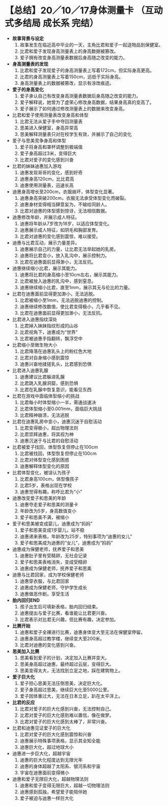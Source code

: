 # 【总结】20／10／17身体测量卡 （互动式多结局 成长系 完结）

-   **故事背景与设定**
    1.  故事发生在临近高中毕业的一天，主角比君和爱子一起送物品到保健室。
    2.  比君和爱子发现身高测量表上的身高数据被篡改。
    3.  爱子拥有改变身高测量表数据后身高随之改变的能力。
-   **身高测量表的发现**
    1.  比君和爱子发现爱子的身高测量表上写着172cm，但实际身高更高。
    2.  比君的身高测量表上写着150cm，远低于实际身高。
    3.  身高测量表上的数据被篡改，显示有涂改痕迹。
-   **爱子的身高变化**
    1.  爱子承认自己有改变身高测量表数据后身高随之改变的能力。
    2.  爱子解释说，她曾为了虚荣心修改身高数据，结果身高真的变高了。
    3.  爱子展示了如何通过修改测量表上的数据来改变身高。
-   比君和爱子使用测量表改变身高和体型
    1.  比君无法从爱子手中夺回测量表
    2.  思美进入保健室，身高异常高
    3.  思美解释测量表只对在校学生有效，并展示了自己的变化
-   爱子与思美竞争身高和体型
    1.  爱子将身高和罩杯调整到极端值
    2.  爱子身高超过3米，变得巨大
    3.  比君对爱子的变化感到兴奋
-   比君的妹妹迪惠加入游戏
    1.  迪惠发现哥哥的变化，感到好奇
    2.  迪惠身高120cm，比比君高
    3.  迪惠使用测量表，迅速长高
-   迪惠身高增长至200cm，衣服崩坏，体型变化显著。
    1.  迪惠身高突破200cm，衣服无法承受体型变化而破裂。
    2.  迪惠身材变得相当肆意妄为，不输给同龄人。
    3.  比君对迪惠的体型感到惊讶，无法相信数据。
-   迪惠修改年龄，并展示成人特征。
    1.  迪惠将年龄从7岁改为18岁，以适应体型变化。
    2.  迪惠展示成人特征，如阴毛和胸部发育。
    3.  比君对迪惠的变化感到震惊，难以接受。
-   迪惠与比君互动，展示力量差异。
    1.  迪惠展示自己的力量，让比君无法举起她的乳房。
    2.  迪惠将比君变小，放入乳沟中，展示控制力。
    3.  比君在迪惠面前显得渺小，无法反抗。
-   迪惠继续缩小比君，展示其能力。
    1.  迪惠将比君的身高缩小至10cm左右，展示其能力。
    2.  比君被放入迪惠的乳沟中，感到窒息。
    3.  迪惠继续缩小比君，直至1mm，展示其无与伦比的力量。
-   比君在迪惠面前显得更加渺小，无法逃脱。
    1.  比君被缩小至1mm，无法逃脱迪惠的控制。
    2.  迪惠继续修改数值，使比君变得极小，几乎看不见。
    3.  比君在迪惠面前显得更加渺小，无法反抗。
-   比君进入迪惠指纹深处
    1.  比君掉入妹妹指纹形成的山谷
    2.  比君视角下，迪惠成为“世界”
    3.  比君被迪惠手指翻转，飘浮空中
-   比君缩小至微生物大小
    1.  比君降落在迪惠乳头上的粉红色大地
    2.  比君对自身缩小感到震惊
    3.  迪惠兴奋地揉搓乳头，比君感到恐惧
-   比君进入迪惠乳腺
    1.  迪惠建议比君躲进乳腺
    2.  比君跳入乳腺洞窟，感到恐惧
    3.  比君在乳腺中恢复意识，能看见东西
-   比君在游戏中面临体型缩小的挑战
    1.  比君每小时体型缩小一半，需速战速决
    2.  比君体型缩小至0.001mm，面临巨大挑战
    3.  比君精神崩溃，无法逃脱
-   比君在迪惠乳房中变小，迪惠沉迷于自慰活动
    1.  比君变得极小，超出物理法则
    2.  比君崇拜迪惠，将其视为神
    3.  迪惠沉迷于与比君的自慰活动
-   比君被爱子找回，体型恢复但停止在100cm
    1.  比君被找回，体型恢复但停止在100cm
    2.  比君对体型变化感到困惑
    3.  迪惠解释体型变化的原因
-   比君体型变化，被误认为孩子
    1.  比君身高100cm，体型像孩子
    2.  比君5岁，表格出现在学校
    3.  迪惠觉得有趣，称呼比君为“小”
-   迪惠改变爱子和思美的年龄
    1.  迪惠夺走爱子和思美的测量卡
    2.  年龄改为5岁，身高数值变小
    3.  爱子和思美不满，被缩小
-   爱子和思美被变成婴儿，迪惠成为“妈妈”
    1.  爱子和思美变成1岁婴儿，站不稳
    2.  迪惠递来表格，年龄改为25岁，特别事项为“迪惠的女儿”
    3.  爱子和思美成为迪惠的“女儿”，迪惠成为“妈妈”
-   迪惠成为保健老师，抚养爱子和思美
    1.  迪惠肚子里有受精卵，无社会记录
    2.  爱子和思美表格消失，变成受精卵
    3.  迪惠成为保健老师，抚养爱子和思美
-   迪惠与比君回家，成为学校保健老师
    1.  迪惠穿衣服，与比君回家
    2.  迪惠成为保健老师，守护学生成长
    3.  迪惠做恶作剧，享受生活
-   **胎内回归END**
    1.  孩子出生后可填新表格，胎内回归结束。
    2.  迪惠提出与爱子比赛，看谁能让比君更兴奋。
    3.  比君表示对比君无兴趣，但比赛有趣，决定参加。
-   **比赛开始**
    1.  迪惠和爱子全裸进行比赛，迪惠身体变大至无法在保健室停留。
    2.  迪惠身高超过教学楼，继续变大至200米。
    3.  比君对迪惠的变化感到兴奋。
-   **思美加入比赛**
    1.  思美看到爱子的计划，决定加入比赛并变大。
    2.  思美身高超过迪惠，最终超过云层，变得巨大。
    3.  思美变得太大，无法找到立足之地，踩在建筑物上。
-   **爱子巨大化**
    1.  爱子担心思美无法压倒思美，决定巨大化。
    2.  爱子身高超过思美，继续巨大化至5000公里。
    3.  爱子因体重过大，无法在日本立足，趴在太平洋上。
-   **比君的反应**
    1.  比君对爱子的巨大化感到兴奋，无法控制自己。
    2.  比君对爱子的巨大化感到难以置信，像在做梦。
    3.  比君对爱子的巨大化感到太棒了，非常兴奋。
-   比君和迪惠见证爱子的巨大化
    1.  比君对爱子的巨大化感到震惊和兴奋
    2.  迪惠展示特殊事项表格，显示其全知全能
    3.  迪惠巨大化，超过地球大小
-   迪惠进一步巨大化，超越宇宙
    1.  迪惠的巨大化程度达到无限光年
    2.  迪惠的身体超越了太阳系、银河系和宇宙
    3.  宇宙在迪惠面前变得微小
-   迪惠和爱子无限巨大化，超越物理法则
    1.  迪惠和爱子变得无限巨大，超越一切物理法则
    2.  迪惠感到孤独，希望爱子能陪伴她
    3.  爱子被迫与迪惠一样巨大化